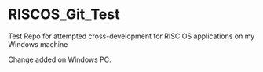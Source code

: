 # RISCOS_Git_Test
Test Repo for attempted cross-development for RISC OS applications on my Windows machine

Change added on Windows PC.
